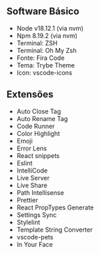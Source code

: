 ## Software Básico

 - Node v18.12.1 (via nvm)
 - Npm 8.19.2 (via nvm)
 - Terminal: ZSH
 - Terminal: Oh My Zsh
 - Fonte: Fira Code
 - Tema: Trybe Theme
 - Icon: vscode-icons

## Extensões
 - Auto Close Tag
 - Auto Rename Tag
 - Code Runner
 - Color Highlight
 - Emoji
 - Error Lens
 - React snippets
 - Eslint
 - IntelliCode
 - Live Server
 - Live Share
 - Path Intellisense
 - Prettier
 - React PropTypes Generate
 - Settings Sync
 - Stylelint
 - Template String Converter
 - vscode-pets
 - In Your Face